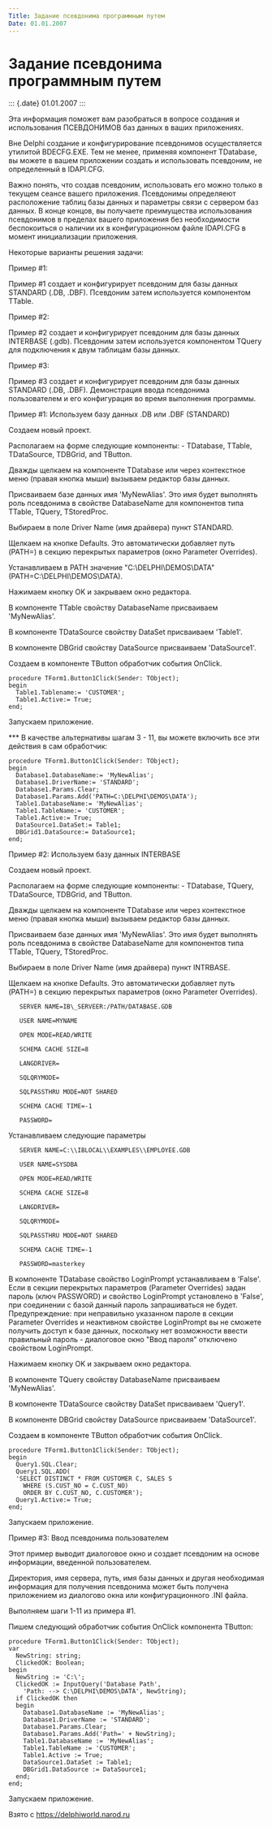```yaml
---
Title: Задание псевдонима программным путем
Date: 01.01.2007
---
```



Задание псевдонима программным путем
====================================

::: {.date}
01.01.2007
:::

Эта информация поможет вам разобраться в вопросе создания и
использования ПСЕВДОНИМОВ баз данных в ваших приложениях.

Вне Delphi создание и конфигурирование псевдонимов осуществляется
утилитой BDECFG.EXE. Тем не менее, применяя компонент TDatabase, вы
можете в вашем приложении создать и использовать псевдоним, не
определенный в IDAPI.CFG.

Важно понять, что создав псевдоним, использовать его можно только в
текущем сеансе вашего приложения. Псевдонимы определяеют расположение
таблиц базы данных и параметры связи с сервером баз данных. В конце
концов, вы получаете преимущества использования псевдонимов в пределах
вашего приложения без необходимости беспокоиться о наличии их в
конфигурационном файле IDAPI.CFG в момент инициализации приложения.

Некоторые варианты решения задачи:

Пример \#1:

Пример \#1 создает и конфигурирует псевдоним для базы данных STANDARD
(.DB, .DBF). Псевдоним затем используется компонентом TTable.

Пример \#2:

Пример \#2 создает и конфигурирует псевдоним для базы данных INTERBASE
(.gdb). Псевдоним затем используется компонентом TQuery для подключения
к двум таблицам базы данных.

Пример \#3:

Пример \#3 создает и конфигурирует псевдоним для базы данных STANDARD
(.DB, .DBF). Демонстрация ввода псевдонима пользователем и его
конфигурация во время выполнения программы.

Пример \#1: Используем базу данных .DB или .DBF (STANDARD)

Создаем новый проект.

Располагаем на форме следующие компоненты: - TDatabase, TTable,
TDataSource, TDBGrid, and TButton.

Дважды щелкаем на компоненте TDatabase или через контекстное меню
(правая кнопка мыши) вызываем редактор базы данных.

Присваиваем базе данных имя \'MyNewAlias\'. Это имя будет выполнять роль
псевдонима в свойстве DatabaseName для компонентов типа TTable, TQuery,
TStoredProc.

Выбираем в поле Driver Name (имя драйвера) пункт STANDARD.

Щелкаем на кнопке Defaults. Это автоматически добавляет путь (PATH=) в
секцию перекрытых параметров (окно Parameter Overrides).

Устанавливаем в PATH значение "C:\\DELPHI\\DEMOS\\DATA"
(PATH=C:\\DELPHI\\DEMOS\\DATA).

Нажимаем кнопку OK и закрываем окно редактора.

В компоненте TTable свойству DatabaseName присваиваем \'MyNewAlias\'.

В компоненте TDataSource свойству DataSet присваиваем \'Table1\'.

В компоненте DBGrid свойству DataSource присваиваем \'DataSource1\'.

Создаем в компоненте TButton обработчик события OnClick.

    procedure TForm1.Button1Click(Sender: TObject);
    begin
      Table1.Tablename:= 'CUSTOMER';
      Table1.Active:= True;
    end;

Запускаем приложение.

*** В качестве альтернативы шагам 3 - 11, вы можете включить все эти
действия в сам обработчик:

    procedure TForm1.Button1Click(Sender: TObject);
    begin
      Database1.DatabaseName:= 'MyNewAlias';
      Database1.DriverName:= 'STANDARD';
      Database1.Params.Clear;
      Database1.Params.Add('PATH=C:\DELPHI\DEMOS\DATA');
      Table1.DatabaseName:= 'MyNewAlias';
      Table1.TableName:= 'CUSTOMER';
      Table1.Active:= True;
      DataSource1.DataSet:= Table1;
      DBGrid1.DataSource:= DataSource1;
    end;

Пример \#2: Используем базу данных INTERBASE

Создаем новый проект.

Располагаем на форме следующие компоненты: - TDatabase, TQuery,
TDataSource, TDBGrid, and TButton.

Дважды щелкаем на компоненте TDatabase или через контекстное меню
(правая кнопка мыши) вызываем редактор базы данных.

Присваиваем базе данных имя \'MyNewAlias\'. Это имя будет выполнять роль
псевдонима в свойстве DatabaseName для компонентов типа TTable, TQuery,
TStoredProc.

Выбираем в поле Driver Name (имя драйвера) пункт INTRBASE.

Щелкаем на кнопке Defaults. Это автоматически добавляет путь (PATH=) в
секцию перекрытых параметров (окно Parameter Overrides).

       SERVER NAME=IB\_SERVEER:/PATH/DATABASE.GDB

       USER NAME=MYNAME

       OPEN MODE=READ/WRITE

       SCHEMA CACHE SIZE=8

       LANGDRIVER=

       SQLQRYMODE=

       SQLPASSTHRU MODE=NOT SHARED

       SCHEMA CACHE TIME=-1

       PASSWORD=

Устанавливаем следующие параметры

       SERVER NAME=C:\\IBLOCAL\\EXAMPLES\\EMPLOYEE.GDB

       USER NAME=SYSDBA

       OPEN MODE=READ/WRITE

       SCHEMA CACHE SIZE=8

       LANGDRIVER=

       SQLQRYMODE=

       SQLPASSTHRU MODE=NOT SHARED

       SCHEMA CACHE TIME=-1

       PASSWORD=masterkey

В компоненте TDatabase свойство LoginPrompt устанавливаем в \'False\'.
Если в секции перекрытых параметров (Parameter Overrides) задан пароль
(ключ PASSWORD) и свойство LoginPrompt установлено в \'False\', при
соединении с базой данный пароль запрашиваться не будет. Предупреждение:
при неправильно указанном пароле в секции Parameter Overrides и
неактивном свойстве LoginPrompt вы не сможете получить доступ к базе
данных, поскольку нет возможности ввести правильный пароль - диалоговое
окно \"Ввод пароля\" отключено свойством LoginPrompt.

Нажимаем кнопку OK и закрываем окно редактора.

В компоненте TQuery свойству DatabaseName присваиваем \'MyNewAlias\'.

В компоненте TDataSource свойству DataSet присваиваем \'Query1\'.

В компоненте DBGrid свойству DataSource присваиваем \'DataSource1\'.

Создаем в компоненте TButton обработчик события OnClick.

    procedure TForm1.Button1Click(Sender: TObject);
    begin
      Query1.SQL.Clear;
      Query1.SQL.ADD(
      'SELECT DISTINCT * FROM CUSTOMER C, SALES S
        WHERE (S.CUST_NO = C.CUST_NO)
        ORDER BY C.CUST_NO, C.CUSTOMER');
      Query1.Active:= True;
    end;

Запускаем приложение.

Пример \#3: Ввод псевдонима пользователем

Этот пример выводит диалоговое окно и создает псевдоним на основе
информации, введенной пользователем.

Директория, имя сервера, путь, имя базы данных и другая необходимая
информация для получения псевдонима может быть получена приложением из
диалогово окна или конфигурационного .INI файла.

Выполняем шаги 1-11 из примера \#1.

Пишем следующий обработчик события OnClick компонента TButton:

    procedure TForm1.Button1Click(Sender: TObject);
    var
      NewString: string;
      ClickedOK: Boolean;
    begin
      NewString := 'C:\';
      ClickedOK := InputQuery('Database Path',
        'Path: --> C:\DELPHI\DEMOS\DATA', NewString);
      if ClickedOK then
      begin
        Database1.DatabaseName := 'MyNewAlias';
        Database1.DriverName := 'STANDARD';
        Database1.Params.Clear;
        Database1.Params.Add('Path=' + NewString);
        Table1.DatabaseName := 'MyNewAlias';
        Table1.TableName := 'CUSTOMER';
        Table1.Active := True;
        DataSource1.DataSet := Table1;
        DBGrid1.DataSource := DataSource1;
      end;
    end;

Запускаем приложение.

Взято с <https://delphiworld.narod.ru>
